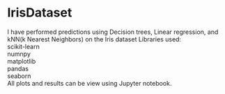 # IrisDataset
I have performed predictions using Decision trees, Linear regression, and kNN(k Nearest Neighbors) on the Iris dataset
  Libraries used:\
    scikit-learn\
    numnpy\
    matplotlib\
    pandas\
    seaborn\
All plots and results can be view using Jupyter notebook.

